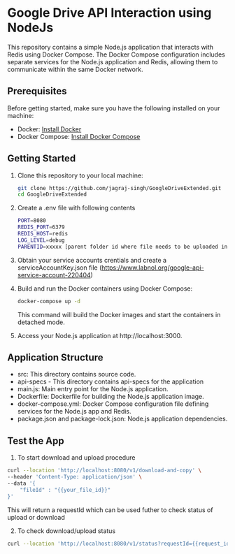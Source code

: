 # Google Drive API Interaction using NodeJs

This repository contains a simple Node.js application that interacts with Redis using Docker Compose. The Docker Compose configuration includes separate services for the Node.js application and Redis, allowing them to communicate within the same Docker network.

## Prerequisites

Before getting started, make sure you have the following installed on your machine:

- Docker: [Install Docker](https://docs.docker.com/get-docker/)
- Docker Compose: [Install Docker Compose](https://docs.docker.com/compose/install/)

## Getting Started

1. Clone this repository to your local machine:

   ```bash
   git clone https://github.com/jagraj-singh/GoogleDriveExtended.git
   cd GoogleDriveExtended
   ```

2. Create a .env file with following contents

   ```bash
   PORT=8080
   REDIS_PORT=6379
   REDIS_HOST=redis
   LOG_LEVEL=debug
   PARENTID=xxxxx [parent folder id where file needs to be uploaded in google drive]
   ```

3. Obtain your service accounts crentials and create a serviceAccountKey.json file
   (https://www.labnol.org/google-api-service-account-220404)

4. Build and run the Docker containers using Docker Compose:

   ```bash
   docker-compose up -d
   ```

   This command will build the Docker images and start the containers in detached mode.

5. Access your Node.js application at http://localhost:3000.

## Application Structure

- src: This directory contains source code.
- api-specs - This directory contains api-specs for the application
- main.js: Main entry point for the Node.js application.
- Dockerfile: Dockerfile for building the Node.js application image.
- docker-compose.yml: Docker Compose configuration file defining services for the Node.js app and Redis.
- package.json and package-lock.json: Node.js application dependencies.

## Test the App

1. To start download and upload procedure

```bash
curl --location 'http://localhost:8080/v1/download-and-copy' \
--header 'Content-Type: application/json' \
--data '{
    "fileId" : "{{your_file_id}}"
}'
```

This will return a requestId which can be used futher to check status of upload or download

2. To check download/upload status

```bash
curl --location 'http://localhost:8080/v1/status?requestId={{request_id}}8&operation=download'
```
